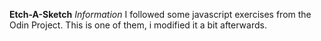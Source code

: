 **Etch-A-Sketch**
*Information*
I followed some javascript exercises from the Odin Project. This is one of them, i modified it a bit afterwards.
